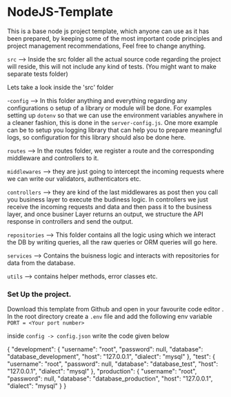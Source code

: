 # NodeJS-Template

This is a base node js project template, which anyone can use as it has been prepared, by keeping some of the most important code principles and project management recommendations, Feel free to change anything.

`src` --> Inside the src folder all the actual source code regarding the project will reside, this will not include any kind of tests. (You might want to make separate tests folder)

Lets take a look inside the 'src' folder

-`config` --> In this folder anything and everything regarding any configurations o setup of a library or module will be done. For examples setting up `dotenv` so that we can use the environment variables anywhere in a cleaner fashion, this is done in the `server-config.js`. One more example can be to setup you logging library that can help you to prepare meaningful logs, so configuration for this library should also be done here.

`routes` --> In the routes folder, we register a route and the corresponding middleware and controllers to it.

`middlewares` --> they are just going to intercept the incoming requests where we can write our validators, authenticators etc.

`controllers` --> they are kind of the last middlewares as post then you call you business layer to execute the budiness logic. In controllers we just receive the incoming requests and data and then pass it to the business layer, and once businer Layer returns an output, we structure the API response in controllers and send the output.

`repositories` --> This folder contains all the logic using which we interact the DB by writing queries, all the raw queries or ORM queries will go here.

`services` --> Contains the buisness logic and interacts with repositories for data from the database.

`utils` --> contains helper methods, error classes etc.

### Set Up the project.

Download this template from Github and open in your favourite code editor . 
In the root directory create a `.env` file and add the following env variable 
``` PORT = <Your port number> ```

inside `config -> config.json` write the code given below

{
  "development": {
    "username": "root",
    "password": null,
    "database": "database_development",
    "host": "127.0.0.1",
    "dialect": "mysql"
  },
  "test": {
    "username": "root",
    "password": null,
    "database": "database_test",
    "host": "127.0.0.1",
    "dialect": "mysql"
  },
  "production": {
    "username": "root",
    "password": null,
    "database": "database_production",
    "host": "127.0.0.1",
    "dialect": "mysql"
  }
}
